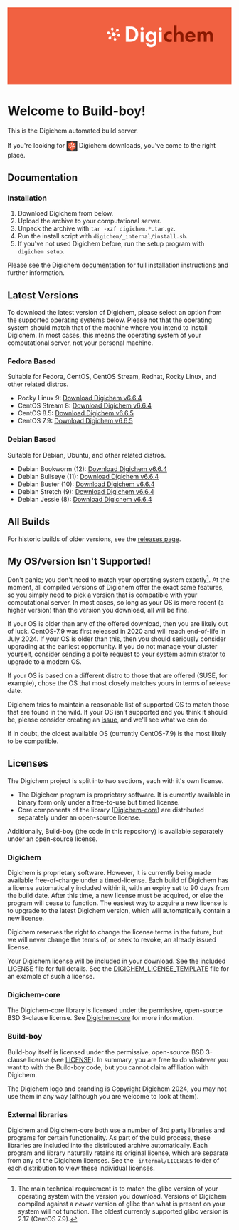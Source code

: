 <img src="Banner.png" alt="Banner" />

# Welcome to Build-boy!

This is the Digichem automated build server.

If you're looking for <img src="Logo.png" alt="Banner" height=24 valign=middle /> Digichem downloads, you've come to the right place.

## Documentation

### Installation

1. Download Digichem from below.
1. Upload the archive to your computational server.
1. Unpack the archive with `tar -xzf digichem.*.tar.gz`.
1. Run the install script with `digichem/_internal/install.sh`.
1. If you've not used Digichem before, run the setup program with `digichem setup`.

Please see the Digichem [documentation](https://doc.digi-chem.co.uk) for full installation instructions and further information.

## Latest Versions

To download the latest version of Digichem, please select an option from the supported operating systems below.
Please not that the operating system should match that of the machine where you intend to install Digichem.
In most cases, this means the operating system of your computational server, not your personal machine.

### Fedora Based

Suitable for Fedora, CentOS, CentOS Stream, Redhat, Rocky Linux, and other related distros.

- Rocky Linux 9: <!-- Rocky-Linux-9 --> [Download Digichem v6.6.4](https://github.com/Digichem-Project/build-boy/releases/download/6.6.4-Rocky-Linux-9/digichem.6.6.4.Rocky-Linux-9.tar.gz)
- CentOS Stream 8: <!-- CentOS-Stream-8 --> [Download Digichem v6.6.4](https://github.com/Digichem-Project/build-boy/releases/download/6.6.4-CentOS-Stream-8/digichem.6.6.4.CentOS-Stream-8.tar.gz)
- CentOS 8.5: <!-- CentOS-8.5 --> [Download Digichem v6.6.5](https://github.com/Digichem-Project/build-boy/releases/download/6.6.5-CentOS-8.5/digichem.6.6.5.CentOS-8.5.tar.gz)
- CentOS 7.9: <!-- CentOS-7.9 --> [Download Digichem v6.6.5](https://github.com/Digichem-Project/build-boy/releases/download/6.6.5-CentOS-7.9/digichem.6.6.5.CentOS-7.9.tar.gz)

### Debian Based

Suitable for Debian, Ubuntu, and other related distros.

- Debian Bookworm (12): <!-- Debian-Bookworm --> [Download Digichem v6.6.4](https://github.com/Digichem-Project/build-boy/releases/download/6.6.4-Debian-Bookworm/digichem.6.6.4.Debian-Bookworm.tar.gz)
- Debian Bullseye (11): <!-- Debian-Bullseye --> [Download Digichem v6.6.4](https://github.com/Digichem-Project/build-boy/releases/download/6.6.4-Debian-Bullseye/digichem.6.6.4.Debian-Bullseye.tar.gz)
- Debian Buster (10): <!-- Debian-Buster --> [Download Digichem v6.6.4](https://github.com/Digichem-Project/build-boy/releases/download/6.6.4-Debian-Buster/digichem.6.6.4.Debian-Buster.tar.gz)
- Debian Stretch (9): <!-- Debian-Stretch --> [Download Digichem v6.6.4](https://github.com/Digichem-Project/build-boy/releases/download/6.6.4-Debian-Stretch/digichem.6.6.4.Debian-Stretch.tar.gz)
- Debian Jessie (8): <!-- Debian-Jessie --> [Download Digichem v6.6.4](https://github.com/Digichem-Project/build-boy/releases/download/6.6.4-Debian-Jessie/digichem.6.6.4.Debian-Jessie.tar.gz)

## All Builds

For historic builds of older versions, see the [releases page](https://github.com/Digichem-Project/build-boy/releases).

## My OS/version Isn't Supported!

Don't panic; you don't need to match your operating system exactly[^1]. At the moment, all compiled
versions of Digichem offer the exact same features, so you simply need to pick a version that is compatible
with your computational server. In most cases, so long as your OS is more recent (a higher version) than
the version you download, all will be fine.

If your OS is older than any of the offered download, then you are likely out of luck. CentOS-7.9 was first
released in 2020 and will reach end-of-life in July 2024. If your OS is older than this, then you should
seriously consider upgrading at the earliest opportunity. If you do not manage your cluster yourself,
consider sending a polite request to your system administrator to upgrade to a modern OS.

If your OS is based on a different distro to those that are offered (SUSE, for example), chose the OS
that most closely matches yours in terms of release date.

Digichem tries to maintain a reasonable list of supported OS to match those that are found in the wild.
If your OS isn't supported and you think it should be, please consider creating an
[issue](https://github.com/Digichem-Project/build-boy/issues), and we'll see what we can do.

If in doubt, the oldest available OS (currently CentOS-7.9) is the most likely to be compatible.

[^1]: The main technical requirement is to match the glibc version of your operating system with the version you download.
Versions of Digichem compiled against a *newer* version of glibc than what is present on your system will not function.
The oldest currently supported glibc version is 2.17 (CentOS 7.9).

## Licenses

The Digichem project is split into two sections, each with it's own license.
 - The Digichem program is proprietary software. It is currently available in binary form only under a free-to-use but timed license. 
 - Core components of the library ([Digichem-core](https://github.com/Digichem-Project/digichem-core)) are distributed separately under an open-source license.

Additionally, Build-boy (the code in this repository) is available separately under an open-source license.

### Digichem

Digichem is proprietary software. However, it is currently being made available free-of-charge under a timed-license.
Each build of Digichem has a license automatically included within it, with an expiry set to
90 days from the build date. After this time, a new license must be acquired, or else the 
program will cease to function. The easiest way to acquire a new license is to upgrade to the
latest Digichem version, which will automatically contain a new license.

Digichem reserves the right to change the license terms in the future, but we will never change the terms of, or seek to revoke,
an already issued license.

Your Digichem license will be included in your download. See the included LICENSE file for full details.
See the [DIGICHEM_LICENSE_TEMPLATE](DIGICHEM_LICENSE_TEMPLATE.md) file for an example of such a license.

### Digichem-core

The Digichem-core library is licensed under the permissive, open-source BSD 3-clause license.
See [Digichem-core](https://github.com/Digichem-Project/digichem-core) for more information.

### Build-boy

Build-boy itself is licensed under the permissive, open-source BSD 3-clause license (see [LICENSE](LICENSE)).
In summary, you are free to do whatever you want to with the Build-boy code, but you cannot claim
affiliation with Digichem.

The Digichem logo and branding is Copyright Digichem 2024, you may not use them in any way (although you are welcome to look at them).

### External libraries

Digichem and Digichem-core both use a number of 3rd party libraries and programs for certain functionality.
As part of the build process, these libraries are included into the distributed archive automatically.
Each program and library naturally retains its original license, which are separate from any of the Digichem licenses.
See the `_internal/LICENSES` folder of each distribution to view these individual licenses.
